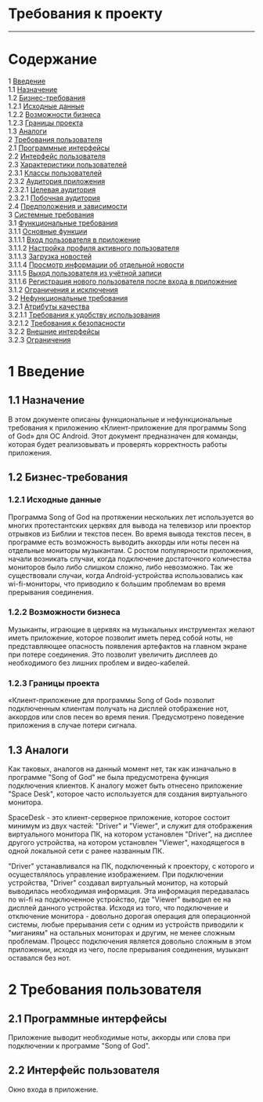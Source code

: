 # Требования к проекту
---

# Содержание
1 [Введение](#intro)  
1.1 [Назначение](#appointment)  
1.2 [Бизнес-требования](#business_requirements)  
1.2.1 [Исходные данные](#initial_data)  
1.2.2 [Возможности бизнеса](#business_opportunities)  
1.2.3 [Границы проекта](#project_boundary)  
1.3 [Аналоги](#analogues)  
2 [Требования пользователя](#user_requirements)  
2.1 [Программные интерфейсы](#software_interfaces)  
2.2 [Интерфейс пользователя](#user_interface)  
2.3 [Характеристики пользователей](#user_specifications)  
2.3.1 [Классы пользователей](#user_classes)  
2.3.2 [Аудитория приложения](#application_audience)  
2.3.2.1 [Целевая аудитория](#target_audience)  
2.3.2.1 [Побочная аудитория](#collateral_audience)  
2.4 [Предположения и зависимости](#assumptions_and_dependencies)  
3 [Системные требования](#system_requirements)  
3.1 [Функциональные требования](#functional_requirements)  
3.1.1 [Основные функции](#main_functions)  
3.1.1.1 [Вход пользователя в приложение](#user_logon_to_the_application)  
3.1.1.2 [Настройка профиля активного пользователя](#setting_up_the_profile_of_the_active_user)  
3.1.1.3 [Загрузка новостей](#download_news)  
3.1.1.4 [Просмотр информации об отдельной новости](#view_information_about_an_individual_newsletter)  
3.1.1.5 [Выход пользователя из учётной записи](#active_user_change)  
3.1.1.6 [Регистрация нового пользователя после входа в приложение](#add_new_user)  
3.1.2 [Ограничения и исключения](#restrictions_and_exclusions)  
3.2 [Нефункциональные требования](#non-functional_requirements)  
3.2.1 [Атрибуты качества](#quality_attributes)  
3.2.1.1 [Требования к удобству использования](#requirements_for_ease_of_use)  
3.2.1.2 [Требования к безопасности](#security_requirements)  
3.2.2 [Внешние интерфейсы](#external_interfaces)  
3.2.3 [Ограничения](#restrictions)  

<a name="intro"/>

# 1 Введение

<a name="appointment"/>

## 1.1 Назначение
В этом документе описаны функциональные и нефункциональные требования к приложению «Клиент-приложение для программы Song of God» для ОС Android. Этот документ предназначен для команды, которая будет реализовывать и проверять корректность работы приложения. 

<a name="business_requirements"/>

## 1.2 Бизнес-требования

<a name="initial_data"/>

### 1.2.1 Исходные данные
Программа Song of God на протяжении нескольких лет используется во многих протестантских церквях для вывода на телевизор или проектор отрывков из Библии и текстов песен. Во время вывода текстов песен, в программе есть возможность выводить аккорды или ноты песен на отдельные мониторы музыкантам. С ростом популярности приложения, начали возникать случаи, когда подключение достаточного количества мониторов было либо слишком сложно, либо невозможно. Так же существовали случаи, когда Android-устройства использовались как wi-fi-мониторы, что приводило к большим проблемам во время прерывания соединения.

<a name="business_opportunities"/>

### 1.2.2 Возможности бизнеса
Музыканты, играющие в церквях на музыкальных инструментах желают иметь приложение, которое позволит иметь перед собой ноты, не представляющее опасность появления артефактов на главном экране при потере соединения. Это позволит увеличить дисплеев до необходимого без лишних проблем и видео-кабелей.  

<a name="project_boundary"/>

### 1.2.3 Границы проекта
«Клиент-приложение для программы Song of God» позволит подключенным клиентам получать на дисплей отображение нот, аккордов или слов песен во время пения. Предусмотрено поведение приложения в случае потери сигнала. 

<a name="analogues"/>

## 1.3 Аналоги
Как таковых, аналогов на данный момент нет, так как изначально в программе "Song of God" не была предусмотрена функция подключения клиентов.
К аналогу может быть отнесено приложение "Space Desk", которое часто используется для создания виртуального монитора.

SpaceDesk - это клиент-серверное приложение, которое состоит минимум из двух частей: "Driver" и "Viewer", и служит для отображения виртуального монитора ПК, на котором установлен "Driver", на дисплее другого устройства, на котором установлен "Viewer", находящегося в одной локальной сети с ранее названным ПК.

"Driver" устанавливался на ПК, подключенный к проектору, с которого и осуществлялось управление изображением. При подключении устройства, "Driver" создавал виртуальный монитор, на который выводилась необходимая информация. Эта информация передавалась по wi-fi на подключенное устройство, где "Viewer" выводил ее на дисплей данного устройства. Исходя из того, что подключение и отключение монитора - довольно дорогая операция для операционной системы, любые прерывания сети с одним из устройств приводили к "миганиям" на остальных мониторах и другим, не менее сложным проблемам. Процесс подключения является довольно сложным в этом приложении, исходя из чего, после прерывания соединения, музыкант оставался без нот. 

<a name="user_requirements"/>

# 2 Требования пользователя

<a name="software_interfaces"/>

## 2.1 Программные интерфейсы
Приложение выводит необходимые ноты, аккорды или слова при подключении к программе "Song of God".

<a name="user_interface"/>

## 2.2 Интерфейс пользователя
Окно входа в приложение.  
